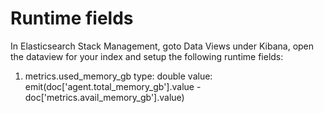# Runtime fields

In Elasticsearch Stack Management, goto Data Views under Kibana, open the dataview for your index and setup the following runtime fields:

1. metrics.used_memory_gb
   type: double
   value: emit(doc\['agent.total_memory_gb'\].value - doc\['metrics.avail_memory_gb'\].value)
